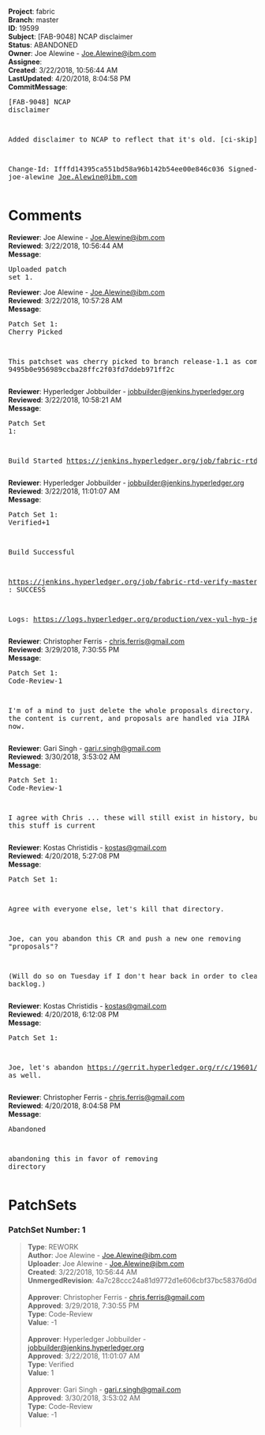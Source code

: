 <strong>Project</strong>: fabric<br><strong>Branch</strong>: master<br><strong>ID</strong>: 19599<br><strong>Subject</strong>: [FAB-9048] NCAP disclaimer<br><strong>Status</strong>: ABANDONED<br><strong>Owner</strong>: Joe Alewine - Joe.Alewine@ibm.com<br><strong>Assignee</strong>:<br><strong>Created</strong>: 3/22/2018, 10:56:44 AM<br><strong>LastUpdated</strong>: 4/20/2018, 8:04:58 PM<br><strong>CommitMessage</strong>:<br><pre>[FAB-9048] NCAP disclaimer

Added disclaimer to NCAP to reflect that it's old.
[ci-skip]

Change-Id: Ifffd14395ca551bd58a96b142b54ee00e846c036
Signed-off-by: joe-alewine <Joe.Alewine@ibm.com>
</pre><h1>Comments</h1><strong>Reviewer</strong>: Joe Alewine - Joe.Alewine@ibm.com<br><strong>Reviewed</strong>: 3/22/2018, 10:56:44 AM<br><strong>Message</strong>: <pre>Uploaded patch set 1.</pre><strong>Reviewer</strong>: Joe Alewine - Joe.Alewine@ibm.com<br><strong>Reviewed</strong>: 3/22/2018, 10:57:28 AM<br><strong>Message</strong>: <pre>Patch Set 1: Cherry Picked

This patchset was cherry picked to branch release-1.1 as commit 9495b0e956989ccba28ffc2f03fd7ddeb971ff2c</pre><strong>Reviewer</strong>: Hyperledger Jobbuilder - jobbuilder@jenkins.hyperledger.org<br><strong>Reviewed</strong>: 3/22/2018, 10:58:21 AM<br><strong>Message</strong>: <pre>Patch Set 1:

Build Started https://jenkins.hyperledger.org/job/fabric-rtd-verify-master/390/</pre><strong>Reviewer</strong>: Hyperledger Jobbuilder - jobbuilder@jenkins.hyperledger.org<br><strong>Reviewed</strong>: 3/22/2018, 11:01:07 AM<br><strong>Message</strong>: <pre>Patch Set 1: Verified+1

Build Successful 

https://jenkins.hyperledger.org/job/fabric-rtd-verify-master/390/ : SUCCESS

Logs: https://logs.hyperledger.org/production/vex-yul-hyp-jenkins-3/fabric-rtd-verify-master/390</pre><strong>Reviewer</strong>: Christopher Ferris - chris.ferris@gmail.com<br><strong>Reviewed</strong>: 3/29/2018, 7:30:55 PM<br><strong>Message</strong>: <pre>Patch Set 1: Code-Review-1

I'm of a mind to just delete the whole proposals directory. None of the content is current, and proposals are handled via JIRA now.</pre><strong>Reviewer</strong>: Gari Singh - gari.r.singh@gmail.com<br><strong>Reviewed</strong>: 3/30/2018, 3:53:02 AM<br><strong>Message</strong>: <pre>Patch Set 1: Code-Review-1

I agree with Chris ... these will still exist in history, but none of this stuff is current</pre><strong>Reviewer</strong>: Kostas Christidis - kostas@gmail.com<br><strong>Reviewed</strong>: 4/20/2018, 5:27:08 PM<br><strong>Message</strong>: <pre>Patch Set 1:

Agree with everyone else, let's kill that directory.

Joe, can you abandon this CR and push a new one removing "proposals"?

(Will do so on Tuesday if I don't hear back in order to clear the backlog.)</pre><strong>Reviewer</strong>: Kostas Christidis - kostas@gmail.com<br><strong>Reviewed</strong>: 4/20/2018, 6:12:08 PM<br><strong>Message</strong>: <pre>Patch Set 1:

Joe, let's abandon https://gerrit.hyperledger.org/r/c/19601/ as well.</pre><strong>Reviewer</strong>: Christopher Ferris - chris.ferris@gmail.com<br><strong>Reviewed</strong>: 4/20/2018, 8:04:58 PM<br><strong>Message</strong>: <pre>Abandoned

abandoning this in favor of removing directory</pre><h1>PatchSets</h1><h3>PatchSet Number: 1</h3><blockquote><strong>Type</strong>: REWORK<br><strong>Author</strong>: Joe Alewine - Joe.Alewine@ibm.com<br><strong>Uploader</strong>: Joe Alewine - Joe.Alewine@ibm.com<br><strong>Created</strong>: 3/22/2018, 10:56:44 AM<br><strong>UnmergedRevision</strong>: 4a7c28ccc24a81d9772d1e606cbf37bc58376d0d<br><br><strong>Approver</strong>: Christopher Ferris - chris.ferris@gmail.com<br><strong>Approved</strong>: 3/29/2018, 7:30:55 PM<br><strong>Type</strong>: Code-Review<br><strong>Value</strong>: -1<br><br><strong>Approver</strong>: Hyperledger Jobbuilder - jobbuilder@jenkins.hyperledger.org<br><strong>Approved</strong>: 3/22/2018, 11:01:07 AM<br><strong>Type</strong>: Verified<br><strong>Value</strong>: 1<br><br><strong>Approver</strong>: Gari Singh - gari.r.singh@gmail.com<br><strong>Approved</strong>: 3/30/2018, 3:53:02 AM<br><strong>Type</strong>: Code-Review<br><strong>Value</strong>: -1<br><br></blockquote>